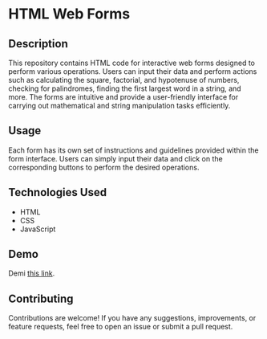 # HTML Web Forms

## Description

This repository contains HTML code for interactive web forms designed to perform various operations. Users can input their data and perform actions such as calculating the square, factorial, and hypotenuse of numbers, checking for palindromes, finding the first largest word in a string, and more. The forms are intuitive and provide a user-friendly interface for carrying out mathematical and string manipulation tasks efficiently.

## Usage

Each form has its own set of instructions and guidelines provided within the form interface. Users can simply input their data and click on the corresponding buttons to perform the desired operations.

## Technologies Used

- HTML
- CSS
- JavaScript

## Demo

Demi [this link](https://fasih-nasirjsproject18.netlify.app/).

## Contributing

Contributions are welcome! If you have any suggestions, improvements, or feature requests, feel free to open an issue or submit a pull request.


